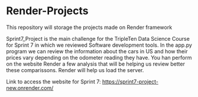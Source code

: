 # Render-Projects
This repository will storage the projects made on Render framework

Sprint7_Project is the main challenge for the TripleTen Data Science Course for Sprint 7 in which we reviewed Software development tools.
In the app.py program we can review the information about the cars in US and how their prices vary depending on the odometer reading they have. You han perform on the website Render a few analysis that will be helping us review better these comparissons. Render will help us load the server.

Link to access the website for Sprint 7: https://sprint7-project-new.onrender.com/